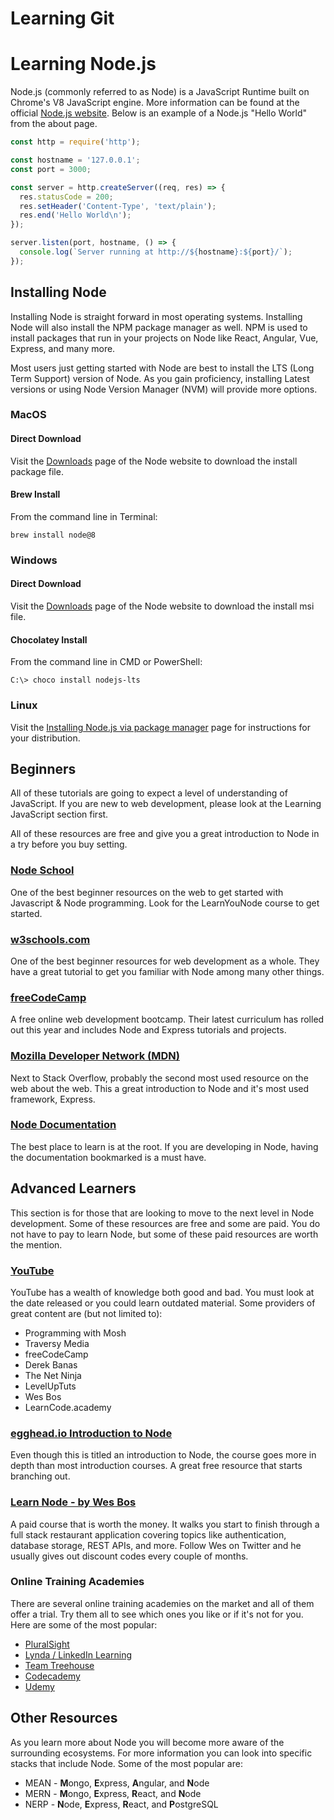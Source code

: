 # Learning Git

# Learning Node.js

Node.js (commonly referred to as Node) is a JavaScript Runtime built on Chrome's V8 JavaScript engine.  More information can be found at the official [Node.js website](https://nodejs.org).  Below is an example of a Node.js "Hello World" from the about page.

```js
const http = require('http');

const hostname = '127.0.0.1';
const port = 3000;

const server = http.createServer((req, res) => {
  res.statusCode = 200;
  res.setHeader('Content-Type', 'text/plain');
  res.end('Hello World\n');
});

server.listen(port, hostname, () => {
  console.log(`Server running at http://${hostname}:${port}/`);
});
```

## Installing Node

Installing Node is straight forward in most operating systems.  Installing Node will also install the NPM package manager as well.  NPM is used to install packages that run in your projects on Node like React, Angular, Vue, Express, and many more.

Most users just getting started with Node are best to install the LTS (Long Term Support) version of Node.  As you gain proficiency, installing Latest versions or using Node Version Manager (NVM) will provide more options.

### MacOS

#### Direct Download

Visit the [Downloads](https://nodejs.org/en/downloads) page of the Node website to download the install package file.

#### Brew Install

From the command line in Terminal:

```
brew install node@8
```

### Windows

#### Direct Download

Visit the [Downloads](https://nodejs.org/en/downloads) page of the Node website to download the install msi file.

#### Chocolatey Install

From the command line in CMD or PowerShell:

```
C:\> choco install nodejs-lts
```

### Linux

Visit the [Installing Node.js via package manager](https://nodejs.org/en/download/package-manager/) page for instructions for your distribution.  

## Beginners

All of these tutorials are going to expect a level of understanding of JavaScript.  If you are new to web development, please look at the Learning JavaScript section first.

All of these resources are free and give you a great introduction to Node in a try before you buy setting.

### [Node School](https://nodeschool.io)

One of the best beginner resources on the web to get started with Javascript & Node programming.  Look for the LearnYouNode course to get started.

### [w3schools.com](https://www.w3schools.com/nodejs/)

One of the best beginner resources for web development as a whole.  They have a great tutorial to get you familiar with Node among many other things.

### [freeCodeCamp](https://www.freecodecamp.org)

A free online web development bootcamp.  Their latest curriculum has rolled out this year and includes Node and Express tutorials and projects.

### [Mozilla Developer Network (MDN)](https://developer.mozilla.org/en-US/docs/Learn/Server-side/Express_Nodejs/Introduction)

Next to Stack Overflow, probably the second most used resource on the web about the web.  This a great introduction to Node and it's most used framework, Express.

### [Node Documentation](https://nodejs.org/en/docs/)

The best place to learn is at the root.  If you are developing in Node, having the documentation bookmarked is a must have.

## Advanced Learners

This section is for those that are looking to move to the next level in Node development.  Some of these resources are free and some are paid.  You do not have to pay to learn Node, but some of these paid resources are worth the mention.

### [YouTube](https://www.youtube.com)

YouTube has a wealth of knowledge both good and bad.  You must look at the date released or you could learn outdated material.  Some providers of great content are (but not limited to):

* Programming with Mosh
* Traversy Media
* freeCodeCamp
* Derek Banas
* The Net Ninja
* LevelUpTuts
* Wes Bos
* LearnCode.academy

### [egghead.io Introduction to Node](https://egghead.io/courses/introduction-to-node-the-fundamentals)

Even though this is titled an introduction to Node, the course goes more in depth than most introduction courses.  A great free resource that starts branching out.

### [Learn Node - by Wes Bos](https://wesbos.com/learn-node/)

A paid course that is worth the money.  It walks you start to finish through a full stack restaurant application covering topics like authentication, database storage, REST APIs, and more.  Follow Wes on Twitter and he usually gives out discount codes every couple of months.

### Online Training Academies

There are several online training academies on the market and all of them offer a trial.  Try them all to see which ones you like or if it's not for you.  Here are some of the most popular:

* [PluralSight](https://www.pluralsight.com/)
* [Lynda / LinkedIn Learning](https://www.lynda.com/)
* [Team Treehouse](https://teamtreehouse.com/)
* [Codecademy](https://www.codecademy.com/)
* [Udemy](https://www.udemy.com/)

## Other Resources

As you learn more about Node you will become more aware of the surrounding ecosystems.  For more information you can look into specific stacks that include Node.  Some of the most popular are:

* MEAN - **M**ongo, **E**xpress, **A**ngular, and **N**ode
* MERN - **M**ongo, **E**xpress, **R**eact, and **N**ode
* NERP - **N**ode, **E**xpress, **R**eact, and **P**ostgreSQL

